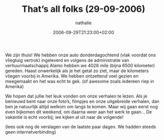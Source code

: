 ﻿---
title: That’s all folks (29-09-2006)
author: nathalie
type: post
date: 2006-09-29T21:23:00+02:00
url: /weblog/2006/09/29/thats-all-folks-29-09-2006/
commentFolder: 2006-09-29-thats-all-folks-29-09-2006
categories:
- Vakantie
tags:
- Amerika
- westkust
resources: []

---
We zijn thuis! We hebben onze auto donderdagochtend (vlak voordat ons vliegtuig vertrok) ingeleverd en volgens de administratie van verhuurmaatschappij Alamo hebben we 4028 mile (bijna 6500 kilometer) gereden. Haast onwerkelijk als je het getal zo ziet, maar de kilometers vliegen voorbij in Amerika. We hebben ontzettend veel gezien en meegemaakt en het was echt te gek. (of awesome zoals iedereen riep in Amerika)  

We hopen dat jullie het leuk vonden om onze verhalen te lezen. Als je benieuwd bent naar onze foto’s, filmpjes en onze uitgebreide verhalen, dan ben je natuurlijk altijd welkom om langs te komen. Maar wij gaan eerst nog even bijkomen dit weekend, om daarna weer aan het werk te gaan...  De vakantie is echt voorbij; we kijken al uit naar de volgende!  

(lees ook nog de verslagen van de laatste paar dagen. We hadden steeds geen internetverbinding)
